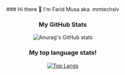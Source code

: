 <center>
### Hi there 👋 I'm Farid Musa aka. mmtechslv

### My GitHub Stats
![Anurag's GitHub stats](https://github-readme-stats.vercel.app/api?username=mmtechslv&show_icons=true&theme=radical&include_all_commits=true&count_private=true)

### My top language stats!
[![Top Langs](https://github-readme-stats.vercel.app/api/top-langs/?username=mmtechslv&hide=scss,css,shell,html)](https://github.com/anuraghazra/github-readme-stats)
</center>
